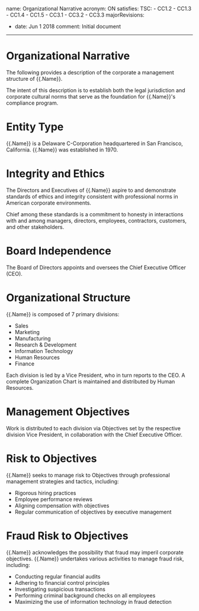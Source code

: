 name: Organizational Narrative
acronym: ON
satisfies:
  TSC:
    - CC1.2
    - CC1.3
    - CC1.4
    - CC1.5
    - CC3.1
    - CC3.2
    - CC3.3
majorRevisions:
  - date: Jun 1 2018
    comment: Initial document
---

# Organizational Narrative

The following provides a description of the corporate a management structure of {{.Name}}.

The intent of this description is to establish both the legal jurisdiction and corporate cultural norms that serve as the foundation for {{.Name}}'s compliance program.

# Entity Type

{{.Name}} is a Delaware C-Corporation headquartered in San Francisco, California. {{.Name}} was established in 1970.

# Integrity and Ethics

The Directors and Executives of {{.Name}} aspire to and demonstrate standards of ethics and integrity consistent with professional norms in American corporate environments.

Chief among these standards is a commitment to honesty in interactions with and among managers, directors, employees, contractors, customers, and other stakeholders.

# Board Independence

The Board of Directors appoints and oversees the Chief Executive Officer (CEO).

# Organizational Structure

{{.Name}} is composed of 7 primary divisions:

  * Sales
  * Marketing
  * Manufacturing
  * Research & Development
  * Information Technology
  * Human Resources
  * Finance

Each division is led by a Vice President, who in turn reports to the CEO. A complete Organization Chart is maintained and distributed by Human Resources.

# Management Objectives

Work is distributed to each division via Objectives set by the respective division Vice President, in collaboration with the Chief Executive Officer.

# Risk to Objectives

{{.Name}} seeks to manage risk to Objectives through professional management strategies and tactics, including:

 * Rigorous hiring practices
 * Employee performance reviews
 * Aligning compensation with objectives
 * Regular communication of objectives by executive management

# Fraud Risk to Objectives

{{.Name}} acknowledges the possibility that fraud may imperil corporate objectives. {{.Name}} undertakes various activities to manage fraud risk, including:

 * Conducting regular financial audits
 * Adhering to financial control principles
 * Investigating suspicious transactions
 * Performing criminal background checks on all employees
 * Maximizing the use of information technology in fraud detection
